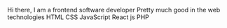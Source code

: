 Hi there, I am a frontend software developer
Pretty much good in the web technologies
HTML
CSS
JavaScript
React js
PHP

